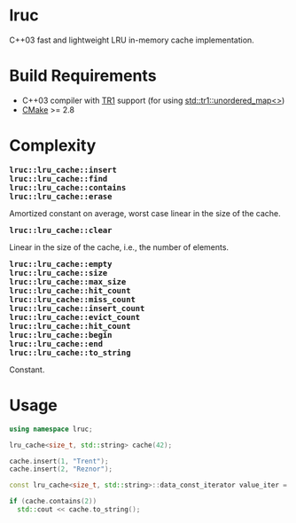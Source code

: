 # lruc
C++03 fast and lightweight LRU in-memory cache implementation.

# Build Requirements
* C++03 compiler with [TR1](https://en.wikipedia.org/wiki/C%2B%2B_Technical_Report_1) support (for using [std::tr1::unordered_map<>](http://www.open-std.org/jtc1/sc22/wg21/docs/papers/2003/n1456.html))
* [CMake](https://cmake.org/) >= 2.8

# Complexity
<pre>
<b>lruc::lru_cache::insert</b>
<b>lruc::lru_cache::find</b>
<b>lruc::lru_cache::contains</b>
<b>lruc::lru_cache::erase</b>
</pre>
Amortized constant on average, worst case linear in the size of the cache.

<pre>
<b>lruc::lru_cache::clear</b>
</pre>
Linear in the size of the cache, i.e., the number of elements.

<pre>
<b>lruc::lru_cache::empty</b>
<b>lruc::lru_cache::size</b>
<b>lruc::lru_cache::max_size</b>
<b>lruc::lru_cache::hit_count</b>
<b>lruc::lru_cache::miss_count</b>
<b>lruc::lru_cache::insert_count</b>
<b>lruc::lru_cache::evict_count</b>
<b>lruc::lru_cache::hit_count</b>
<b>lruc::lru_cache::begin</b>
<b>lruc::lru_cache::end</b>
<b>lruc::lru_cache::to_string</b>
</pre>
Constant.

# Usage
```cpp
using namespace lruc;

lru_cache<size_t, std::string> cache(42);

cache.insert(1, "Trent");
cache.insert(2, "Reznor");

const lru_cache<size_t, std::string>::data_const_iterator value_iter = cache.find(1);

if (cache.contains(2))
  std::cout << cache.to_string();
```
